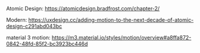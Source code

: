 Atomic Design: https://atomicdesign.bradfrost.com/chapter-2/

Modern: https://uxdesign.cc/adding-motion-to-the-next-decade-of-atomic-design-c291abd043bc

material 3 motion: https://m3.material.io/styles/motion/overview#a8ffa872-0842-48fd-85f2-bc3923bc446d
